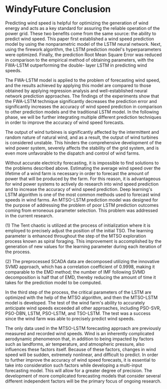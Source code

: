 # WindyFuture Conclusion
Predicting wind speed is helpful for optimizing the generation of wind energy and acts as a key standard for assuring the reliable operation of the power grid. These two benefits come from the same source: the ability to predict wind speed. This paper first established a wind speed prediction model by using the nonparametric model of the LSTM neural network. Next, using the firework algorithm, the LSTM prediction model's hyperparameters were optimized. Finally, the prediction Root Mean Square Error was reduced in comparison to the empirical method of obtaining parameters, with the FWA-LSTM outperforming the double- layer LSTM in predicting wind speeds.

The FWA-LSTM model is applied to the problem of forecasting wind speed, and the results achieved by applying this model are compared to those obtained by applying regression analysis and well-established neural network prediction approaches. The findings of the experiments show that the FWA-LSTM technique significantly decreases the prediction error and significantly increases the accuracy of wind speed prediction in comparison to other prediction models and the traditional LSTM model. In the following phase, we will be further integrating multiple different prediction techniques in order to improve the accuracy of wind speed forecasts.

The output of wind turbines is significantly affected by the intermittent and random nature of natural wind, and as a result, the output of wind turbines is considered unstable. This hinders the comprehensive development of the wind power system, severely affects the stability of the grid system, and is even more unfavorable to the dispatch and control of wind farms.

Without accurate electricity forecasting, it is impossible to find solutions to the problems described above. Estimating the average wind speed over the lifetime of a wind farm is necessary in order to forecast the amount of power that will be produced by the farm. For this reason, it is advantageous for wind power systems to actively do research into wind speed prediction and to increase the accuracy of wind speed prediction. Deep learning's LSTM algorithm is one of the most common methods used to forecast wind speeds in wind farms. An MTSO-LSTM prediction model was designed for the purpose of addressing the problem of poor LSTM prediction outcomes coming from erroneous parameter selection. This problem was addressed in the current research.

  (1) The Tent chaotic is utilized at the process of initialization where it is employed to precisely adjust the position of the initial TSO. The learning parameter is enhanced throughout the step of the MTSO exploration process known as spiral foraging. This improvement is accomplished by the generation of new values for the learning parameter during each iteration of the process.

  (2) The preprocessed SCADA data are decomposed utilizing the innovative SVMD approach, which has a correlation coefficient of 0.9998, making it comparable to the EMD method; the number of IMF following SVMD decomposition is half that of EMD, thereby reducing the amount of time it takes for the prediction model to be computed.

In the third step of the process, the critical parameters of the LSTM are optimized with the help of the MTSO algorithm, and then the MTSO-LSTM model is developed. The test of the wind farm's ability to accurately anticipate wind speeds exceeded all other approaches, including PSO-SVR, PSO-DBN, LSTM, PSO-LSTM, and TSO-LSTM. The test was a success since the wind farm was able to precisely predict wind speeds.

The only data used in the MTSO-LSTM forecasting approach are previously measured and recorded wind speeds. Wind is an inherently complicated aerodynamic phenomenon that, in addition to being impacted by factors such as landforms, air temperature, and atmospheric pressure, also influences these factors itself. Because of these factors, changes in wind speed will be sudden, extremely nonlinear, and difficult to predict. In order to further improve the accuracy of wind speed forecasts, it is essential to take into consideration such factors while developing a multi-input forecasting model. This will allow for a greater degree of precision. The development of more complicated forecasting models that consider several different independent factors will be the primary focus of ongoing research.
